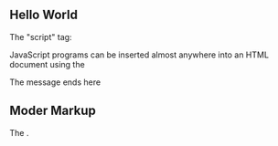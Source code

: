 ## Hello World

The "script" tag:

JavaScript programs can be inserted almost anywhere into an HTML document using the <script> tag.

<!DOCTYPE HTML>
<html>
  <body>
    <p>
      The body of the message    </p>
    <script>
      alert('Hello, world');
    </script>
    <p>The message ends here</p>
  </body>
</html>

## Moder Markup
The <script> tag has a few attributes that are rarely used 
The type attribute: <script type=…>: used for old browsers
The language attribute: <script language=…>: This attribute was meant to show the language of the script. 
This attribute no longer makes sense because JavaScript is the default language. There is no need to use it.



## Summary
* We can use a <script> tag to add JavaScript code to a page.
* The type and language attributes are not required.
* A script in an external file can be inserted with <script src="path/to/script.js"></script>.
